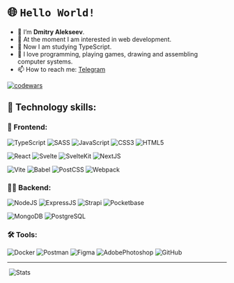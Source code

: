 # 🌐 `Hello World!`

- 👋 I’m <b>Dmitry Alekseev</b>.
- 👀 At the moment I am interested in web development.
- 🌱 Now I am studying TypeScript.
- 💞️ I love programming, playing games, drawing and assembling computer systems.
- 📫 How to reach me: <a href="https://t.me/blyaderuiner" target="_blank">Telegram</a>


[![codewars](https://www.codewars.com/users/BLYADERUINER/badges/large)](https://www.codewars.com/users/BLYADERUINER)


## 🚀 Technology skills:

### 💅 Frontend:

![TypeScript](https://img.shields.io/badge/TypeScript-006bb3?style=for-the-badge&logo=typescript&logoColor=white)
![SASS](https://img.shields.io/badge/Sass-c6538c?style=for-the-badge&logo=sass&logoColor=white)
![JavaScript](https://img.shields.io/badge/javascript-%23303133.svg?style=for-the-badge&logo=javascript&logoColor=%23F7DF1E)
![CSS3](https://img.shields.io/badge/css3-%2312649f.svg?style=for-the-badge&logo=css3&logoColor=white)
![HTML5](https://img.shields.io/badge/html5-%23d4431b.svg?style=for-the-badge&logo=html5&logoColor=white)


![React](https://img.shields.io/badge/React-1D2C4E?style=for-the-badge&logo=react&logoColor=61DAFB)
![Svelte](https://img.shields.io/badge/Svelte-3e3e47?style=for-the-badge&logo=svelte&logoColor=FF3E00)
![SvelteKit](https://img.shields.io/badge/SvelteKit-cd3200?style=for-the-badge&logo=Svelte&logoColor=white)
![NextJS](https://img.shields.io/badge/next%20js-000000?style=for-the-badge&logo=nextdotjs&logoColor=white)

![Vite](https://img.shields.io/badge/Vite-5a00bb?style=for-the-badge&logo=vite&logoColor=FFD62E)
![Babel](https://img.shields.io/badge/Babel-f7d40c?style=for-the-badge&logo=babel&logoColor=white)
![PostCSS](https://img.shields.io/badge/postcss-85002E?style=for-the-badge&logo=postcss&logoColor=white)
![Webpack](https://img.shields.io/badge/Webpack-2E86C1?style=for-the-badge&logo=Webpack&logoColor=white)


### 😶‍🌫️ Backend:

![NodeJS](https://img.shields.io/badge/Node.js-1C4913?style=for-the-badge&logo=nodedotjs&logoColor=white)
![ExpressJS](https://img.shields.io/badge/Express.js-000000?style=for-the-badge&logo=express&logoColor=white)
![Strapi](https://img.shields.io/badge/strapi-2F2E8B?style=for-the-badge&logo=strapi&logoColor=white)
![Pocketbase](https://img.shields.io/badge/PocketBase-658F99?style=for-the-badge&logo=PocketBase&logoColor=white)

![MongoDB](https://img.shields.io/badge/MongoDB-026E00?style=for-the-badge&logo=mongodb&logoColor=white)
![PostgreSQL](https://img.shields.io/badge/PostgreSQL-316192?style=for-the-badge&logo=postgresql&logoColor=white)


### 🛠️ Tools:

![Docker](https://img.shields.io/badge/Docker-1f98d3?style=for-the-badge&logo=docker&logoColor=white)
![Postman](https://img.shields.io/badge/Postman-ea3d00?style=for-the-badge&logo=Postman&logoColor=white)
![Figma](https://img.shields.io/badge/Figma-642193?style=for-the-badge&logo=figma&logoColor=white)
![AdobePhotoshop](https://img.shields.io/badge/Adobe%20Photoshop-39589b?style=for-the-badge&logo=Adobe%20Photoshop&logoColor=black)
![GitHub](https://img.shields.io/badge/GitHub-000000?style=for-the-badge&logo=github&logoColor=white)

[//]: <![VSCODE](https://img.shields.io/badge/VSCode-0078D4?style=for-the-badge&logo=visual%20studio%20code&logoColor=white)>

- - -
&nbsp;![Stats](https://github-profile-summary-cards.vercel.app/api/cards/profile-details?username=BLYADERUINER&theme=dracula)
